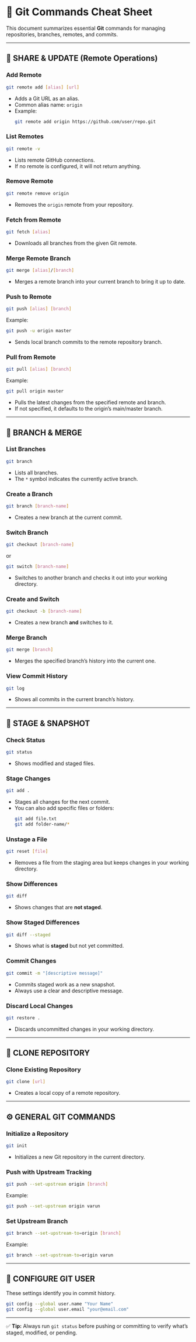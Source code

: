 # 🧰 Git Commands Cheat Sheet

This document summarizes essential **Git** commands for managing repositories, branches, remotes, and commits.

---

## 🔗 SHARE & UPDATE (Remote Operations)

### Add Remote
```bash
git remote add [alias] [url]
```
- Adds a Git URL as an alias.  
- Common alias name: `origin`  
- Example:
  ```bash
  git remote add origin https://github.com/user/repo.git
  ```

### List Remotes
```bash
git remote -v
```
- Lists remote GitHub connections.  
- If no remote is configured, it will not return anything.

### Remove Remote
```bash
git remote remove origin
```
- Removes the `origin` remote from your repository.

### Fetch from Remote
```bash
git fetch [alias]
```
- Downloads all branches from the given Git remote.

### Merge Remote Branch
```bash
git merge [alias]/[branch]
```
- Merges a remote branch into your current branch to bring it up to date.

### Push to Remote
```bash
git push [alias] [branch]
```
Example:
```bash
git push -u origin master
```
- Sends local branch commits to the remote repository branch.

### Pull from Remote
```bash
git pull [alias] [branch]
```
Example:
```bash
git pull origin master
```
- Pulls the latest changes from the specified remote and branch.  
- If not specified, it defaults to the origin’s main/master branch.

---

## 🌿 BRANCH & MERGE

### List Branches
```bash
git branch
```
- Lists all branches.  
- The `*` symbol indicates the currently active branch.

### Create a Branch
```bash
git branch [branch-name]
```
- Creates a new branch at the current commit.

### Switch Branch
```bash
git checkout [branch-name]
```
or
```bash
git switch [branch-name]
```
- Switches to another branch and checks it out into your working directory.

### Create and Switch
```bash
git checkout -b [branch-name]
```
- Creates a new branch **and** switches to it.

### Merge Branch
```bash
git merge [branch]
```
- Merges the specified branch’s history into the current one.

### View Commit History
```bash
git log
```
- Shows all commits in the current branch’s history.

---

## 📸 STAGE & SNAPSHOT

### Check Status
```bash
git status
```
- Shows modified and staged files.

### Stage Changes
```bash
git add .
```
- Stages all changes for the next commit.  
- You can also add specific files or folders:
  ```bash
  git add file.txt
  git add folder-name/*
  ```

### Unstage a File
```bash
git reset [file]
```
- Removes a file from the staging area but keeps changes in your working directory.

### Show Differences
```bash
git diff
```
- Shows changes that are **not staged**.

### Show Staged Differences
```bash
git diff --staged
```
- Shows what is **staged** but not yet committed.

### Commit Changes
```bash
git commit -m "[descriptive message]"
```
- Commits staged work as a new snapshot.  
- Always use a clear and descriptive message.

### Discard Local Changes
```bash
git restore .
```
- Discards uncommitted changes in your working directory.

---

## 🧩 CLONE REPOSITORY

### Clone Existing Repository
```bash
git clone [url]
```
- Creates a local copy of a remote repository.

---

## ⚙️ GENERAL GIT COMMANDS

### Initialize a Repository
```bash
git init
```
- Initializes a new Git repository in the current directory.

### Push with Upstream Tracking
```bash
git push --set-upstream origin [branch]
```
Example:
```bash
git push --set-upstream origin varun
```

### Set Upstream Branch
```bash
git branch --set-upstream-to=origin [branch]
```
Example:
```bash
git branch --set-upstream-to=origin varun
```

---

## 👤 CONFIGURE GIT USER

These settings identify you in commit history.

```bash
git config --global user.name "Your Name"
git config --global user.email "your@email.com"
```

---

✅ **Tip:** Always run `git status` before pushing or committing to verify what’s staged, modified, or pending.
